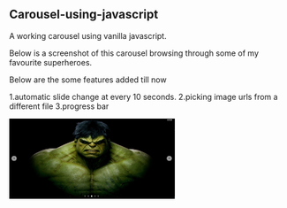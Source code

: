 ## Carousel-using-javascript

A working carousel using vanilla javascript.

Below is a screenshot of this carousel browsing through some of my favourite superheroes.

Below are the some features added till now

1.automatic slide change at every 10 seconds.
2.picking image urls from a different file
3.progress bar

<img src="screenshot.png" width="300px">
